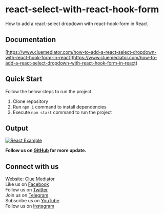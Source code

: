 # react-select-with-react-hook-form

How to add a react-select dropdown with react-hook-form in React

## Documentation

[https://www.cluemediator.com/how-to-add-a-react-select-dropdown-with-react-hook-form-in-react](https://www.cluemediator.com/how-to-add-a-react-select-dropdown-with-react-hook-form-in-react)

## Quick Start

Follow the below steps to run the project.

1. Clone repository
2. Run `npm i` command to install dependencies
3. Execute `npm start` command to run the project

## Output

[![React Example](https://www.cluemediator.com/wp-content/uploads/2023/01/output-how-to-add-a-react-select-dropdown-with-react-hook-form-in-react-clue-mediator.gif)](https://www.cluemediator.com/how-to-add-a-react-select-dropdown-with-react-hook-form-in-react)

**Follow us on [GitHub](https://github.com/cluemediator) for more update.**

## Connect with us

Website: [Clue Mediator](https://www.cluemediator.com)  
Like us on [Facebook](https://www.facebook.com/thecluemediator)  
Follow us on [Twitter](https://twitter.com/cluemediator)  
Join us on [Telegram](https://t.me/cluemediator)  
Subscribe us on [YouTube](https://www.youtube.com/ClueMediator)  
Follow us on [Instagram](https://www.instagram.com/clue_mediator)